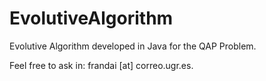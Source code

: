 # EvolutiveAlgorithm
Evolutive Algorithm developed in Java for the QAP Problem.

Feel free to ask in: frandai [at] correo.ugr.es.
